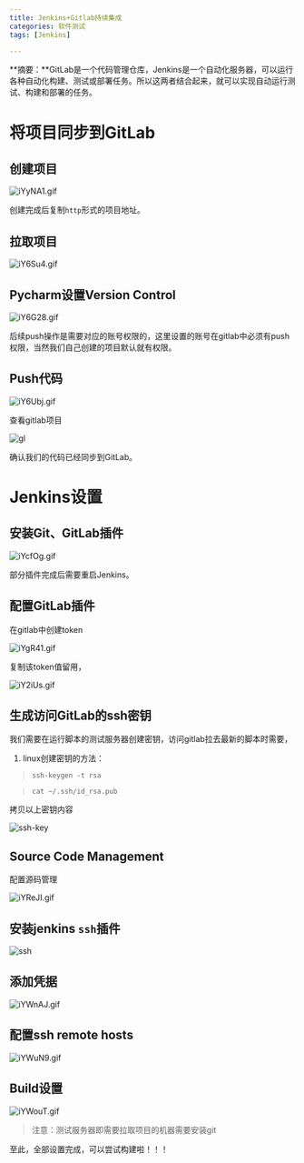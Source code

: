 ```yaml
---
title: Jenkins+Gitlab持续集成
categories: 软件测试
tags: [Jenkins]

---
```


**摘要：**GitLab是一个代码管理仓库，Jenkins是一个自动化服务器，可以运行各种自动化构建、测试或部署任务。所以这两者结合起来，就可以实现自动运行测试、构建和部署的任务。

<!-- more -->

# 将项目同步到GitLab

## 创建项目

![iYyNA1.gif](http://img.qizhenjun.com/7.gif)

创建完成后复制`http`形式的项目地址。

## 拉取项目

![iY6Su4.gif](http://img.qizhenjun.com/8.gif)

## Pycharm设置Version Control

![iY6G28.gif](http://img.qizhenjun.com/9.gif)

后续push操作是需要对应的账号权限的，这里设置的账号在gitlab中必须有push权限，当然我们自己创建的项目默认就有权限。

## Push代码

![iY6Ubj.gif](http://img.qizhenjun.com/10.gif)

查看gitlab项目

![gl](http://img.qizhenjun.com/TIM图片20181010143255.png)

确认我们的代码已经同步到GitLab。

# Jenkins设置

## 安装Git、GitLab插件

![iYcfOg.gif](http://img.qizhenjun.com/11.gif)

部分插件完成后需要重启Jenkins。

## 配置GitLab插件

在gitlab中创建token

![iYgR41.gif](http://img.qizhenjun.com/12.gif)

复制该token值留用，

![iY2iUs.gif](http://img.qizhenjun.com/13.gif)

## 生成访问GitLab的ssh密钥

我们需要在运行脚本的测试服务器创建密钥，访问gitlab拉去最新的脚本时需要，

1. linux创建密钥的方法：

> ```shell
> ssh-keygen -t rsa
> ```

> ```shell
> cat ~/.ssh/id_rsa.pub
> ```

拷贝以上密钥内容

![ssh-key](http://img.qizhenjun.com/TIM截图20181010150900.png)

## Source Code Management

配置源码管理

![iYReJI.gif](http://img.qizhenjun.com/14.gif)

## 安装jenkins  `ssh`插件

![ssh](http://img.qizhenjun.com/TIM截图20181010152143.png)

## 添加凭据

![iYWnAJ.gif](http://img.qizhenjun.com/15.gif)

## 配置ssh remote hosts

![iYWuN9.gif](http://img.qizhenjun.com/16.gif)

## Build设置

![iYWouT.gif](http://img.qizhenjun.com/17.gif)

> 注意：测试服务器即需要拉取项目的机器需要安装git

至此，全部设置完成，可以尝试构建啦！！！